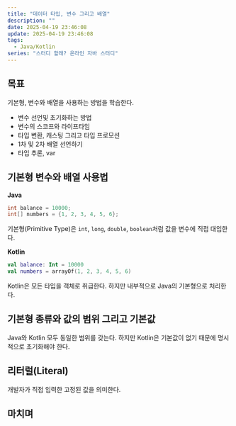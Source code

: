 ```yaml
---
title: "데이터 타입, 변수 그리고 배열"
description: ""
date: 2025-04-19 23:46:08
update: 2025-04-19 23:46:08
tags:
  - Java/Kotlin
series: "스터디 할래? 온라인 자바 스터디"
---
```


## 목표

기본형, 변수와 배열을 사용하는 방법을 학습한다.

- 변수 선언및 초기화하는 방법
- 변수의 스코프와 라이프타임
- 타입 변환, 캐스팅 그리고 타입 프로모션
- 1차 및 2차 배열 선언하기
- 타입 추론, var

## 기본형 변수와 배열 사용법

**Java**

```java
int balance = 10000;
int[] numbers = {1, 2, 3, 4, 5, 6};
```

기본형(Primitive Type)은 `int`, `long`, `double`, `boolean`처럼 값을 변수에 직접 대입한다.

**Kotlin**

```kotlin
val balance: Int = 10000
val numbers = arrayOf(1, 2, 3, 4, 5, 6)
```

Kotlin은 모든 타입을 객체로 취급한다. 하지만 내부적으로 Java의 기본형으로 처리한다.

## 기본형 종류와 값의 범위 그리고 기본값

Java와 Kotlin 모두 동일한 범위를 갖는다. 하지만 Kotlin은 기본값이 없기 때문에 명시적으로 초기화해야 한다.

## 리터럴(Literal)

개발자가 직접 입력한 고정된 값을 의미한다.

## 마치며 

